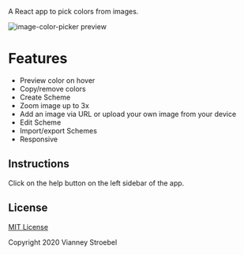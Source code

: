 
A React app to pick colors from images.

![image-color-picker preview](./image-color-picker-preview.gif)
  
  # Features
  
  - Preview color on hover
  - Copy/remove colors
  - Create Scheme
  - Zoom image up to 3x
  - Add an image via URL or upload your own image from your device
  - Edit Scheme
  - Import/export Schemes
  - Responsive
  
  ## Instructions
  
  Click on the help button on the left sidebar of the app.
  
  ## License
  
  [MIT License](./LICENSE)
  
  Copyright 2020 Vianney Stroebel